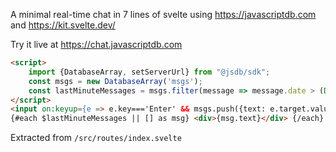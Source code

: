A minimal real-time chat in 7 lines of svelte using https://javascriptdb.com and https://kit.svelte.dev/

Try it live at https://chat.javascriptdb.com

```html
<script>
    import {DatabaseArray, setServerUrl} from "@jsdb/sdk";
    const msgs = new DatabaseArray('msgs');
    const lastMinuteMessages = msgs.filter(message => message.date > (Date.now() - 60*1000));
</script>
<input on:keyup={e => e.key==='Enter' && msgs.push({text: e.target.value, date: Date.now()}) && (e.target.value = '')}/>
{#each $lastMinuteMessages || [] as msg} <div>{msg.text}</div> {/each}
```

Extracted from `/src/routes/index.svelte`